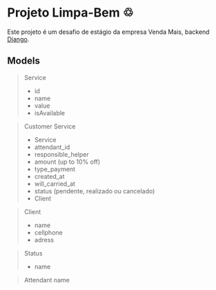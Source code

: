 # Projeto Limpa-Bem ♲ 

Este projeto é um desafio de estágio da empresa Venda Mais, backend [Django](https://www.djangoproject.com/).


## Models
  > Service 
  > - id
  > - name
  > - value
  > - isAvailable

> Customer Service
>  - Service
>  - attendant_id
>  - responsible_helper
>  - amount (up to 10% off)
>  - type_payment
>  - created_at
>  - will_carried_at
>  - status (pendente, realizado ou cancelado)
>  - Client

> Client
> - name
> - cellphone
> - adress

> Status
> - name

> Attendant
> name





